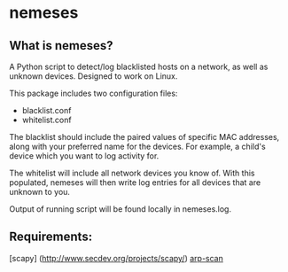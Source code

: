 # nemeses
## What is nemeses?
A Python script to detect/log blacklisted hosts on a network, as well as unknown devices.
Designed to work on Linux.

This package includes two configuration files:
* blacklist.conf
* whitelist.conf
  
The blacklist should include the paired values of specific MAC addresses, along with your preferred name for the devices. For example, a child's device which you want to log activity for.
 
The whitelist will include all network devices you know of. With this populated, nemeses will then write log entries for all devices that are unknown to you.

Output of running script will be found locally in nemeses.log.

## Requirements:
[scapy] (http://www.secdev.org/projects/scapy/)
[arp-scan](http://www.nta-monitor.com/wiki/index.php/Arp-scan_User_Guide)
